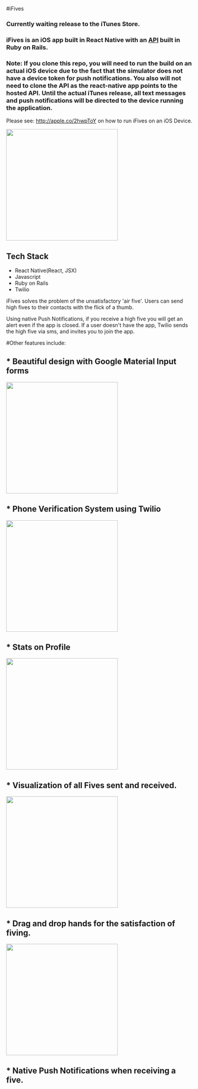 #iFives

### Currently waiting release to the iTunes Store.

### iFives is an iOS app built in React Native with an [API](https://github.com/martymclaugh/ifive-api) built in Ruby on Rails.

### Note: If you clone this repo, you will need to run the build on an actual iOS device due to the fact that the simulator does not have a device token for push notifications. You also will not need to clone the API as the react-native app points to the hosted API. Until the actual iTunes release, all text messages and push notifications will be directed to the device running the application.

Please see: http://apple.co/2hwpToY on how to run iFives on an iOS Device.


<img align="center" src="http://i.imgur.com/5DET13w.jpg" width="300px">


## Tech Stack
* React Native(React, JSX)
* Javascript
* Ruby on Rails
* Twilio

iFives solves the problem of the unsatisfactory 'air five'. Users can send high fives to their contacts with the flick of a thumb.

Using native Push Notifications, if you receive a high five you will get an alert even if the app is closed. If a user doesn't have the app, Twilio sends the high five via sms, and invites you to join the app.

#Other features include:
## * Beautiful design with Google Material Input forms
<img align="center" src="http://i.imgur.com/REpT1Qh.jpg" width="300px">

## * Phone Verification System using Twilio
<img align="center" src="http://i.imgur.com/wzWLkUz.jpg" width="300px">

## * Stats on Profile
<img align="center" src="http://i.imgur.com/uwBsK98.jpg" width="300px">

## * Visualization of all Fives sent and received.
<img align="center" src="http://i.imgur.com/iwG4Abn.jpg" width="300px">

## * Drag and drop hands for the satisfaction of fiving.
<img align="center" src="http://i.imgur.com/4zWupu4.jpg" width="300px">

## * Native Push Notifications when receiving a five.
